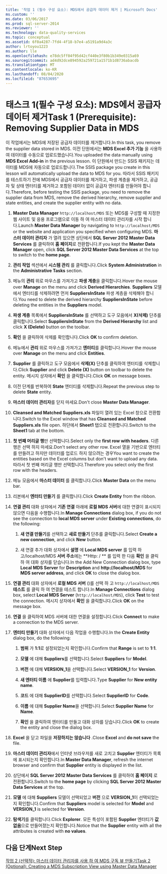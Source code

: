 ```yaml
---
title: '작업 1 (필수 구성 요소): MDS에서 공급자 데이터 제거 | Microsoft Docs'
ms.custom: ''
ms.date: 03/06/2017
ms.prod: sql-server-2014
ms.reviewer: ''
ms.technology: data-quality-services
ms.topic: conceptual
ms.assetid: 6f0a4287-7fd4-4f18-b7e4-a5191a9d4a3c
author: lrtoyou1223
ms.author: lle
ms.openlocfilehash: e78dc5ff04f95d42cf440e3f80b1b349e0315a69
ms.sourcegitcommit: ad4d92dce894592a259721a1571b1d8736abacdb
ms.translationtype: MT
ms.contentlocale: ko-KR
ms.lasthandoff: 08/04/2020
ms.locfileid: "87653695"
---
```

# <a name="task-1-prerequisite-removing-supplier-data-in-mds"></a><span data-ttu-id="f9ac6-102">태스크 1(필수 구성 요소): MDS에서 공급자 데이터 제거</span><span class="sxs-lookup"><span data-stu-id="f9ac6-102">Task 1 (Prerequisite): Removing Supplier Data in MDS</span></span>
  <span data-ttu-id="f9ac6-103">이 작업에서는 MDS에 저장된 공급자 데이터를 제거합니다.</span><span class="sxs-lookup"><span data-stu-id="f9ac6-103">In this task, you remove the supplier data stored in MDS.</span></span> <span data-ttu-id="f9ac6-104">이전 단원에서는 **MDS Excel 추가 기능** 을 사용하여 데이터를 수동으로 업로드했습니다.</span><span class="sxs-lookup"><span data-stu-id="f9ac6-104">You uploaded the data manually using **MDS Excel Add-in** in the previous lesson.</span></span> <span data-ttu-id="f9ac6-105">이 단원에서 만드는 SSIS 패키지는 데이터를 MDS에 자동으로 업로드합니다.</span><span class="sxs-lookup"><span data-stu-id="f9ac6-105">The SSIS package you create in this lesson will automatically upload the data to MDS for you.</span></span> <span data-ttu-id="f9ac6-106">따라서 SSIS 패키지를 테스트하기 전에 MDS에서 공급자 데이터를 제거하고, 파생 계층을 제거하고, 공급자 및 상태 엔터티를 제거하고 포함된 데이터 없이 공급자 엔터티를 만들어야 합니다.</span><span class="sxs-lookup"><span data-stu-id="f9ac6-106">Therefore, before testing the SSIS package, you need to remove the supplier data from MDS, remove the derived hierarchy, remove supplier and state entities, and create the supplier entity with no data.</span></span>  
  
1.  <span data-ttu-id="f9ac6-107">**Master Data Manager** `http://localhost/MDS` 또는 MDS를 구성할 때 지정한 웹 사이트 및 응용 프로그램으로 이동 하 여 마스터 데이터 관리자를 시작 합니다.</span><span class="sxs-lookup"><span data-stu-id="f9ac6-107">Launch **Master Data Manager** by navigating to `http://localhost/MDS` or the website and application you specified when configuring MDS.</span></span> <span data-ttu-id="f9ac6-108">**마스터 데이터 관리자** 가 열려 있으면 상단에서 **SQL Server 2012 Master Data Services** 를 클릭하여 **홈 페이지**로 전환합니다.</span><span class="sxs-lookup"><span data-stu-id="f9ac6-108">If you kept the **Master Data Manager** open, click **SQL Server 2012 Master Data Services** at the top to switch to the **home page**.</span></span>  
  
2.  <span data-ttu-id="f9ac6-109">**관리 작업** 섹션에서 **시스템 관리** 를 클릭합니다.</span><span class="sxs-lookup"><span data-stu-id="f9ac6-109">Click **System Administration** in the **Administrative Tasks** section.</span></span>  
  
3.  <span data-ttu-id="f9ac6-110">메뉴의 **관리** 위로 마우스를 가져가고 **파생 계층**을 클릭합니다.</span><span class="sxs-lookup"><span data-stu-id="f9ac6-110">Hover the mouse over **Manage** on the menu and click **Derived Hierarchies**.</span></span> <span data-ttu-id="f9ac6-111">**Suppliers** 모델에서 엔터티를 삭제하려면 먼저 **SuppliersInState** 파생 계층을 삭제해야 합니다.</span><span class="sxs-lookup"><span data-stu-id="f9ac6-111">You need to delete the derived hierarchy **SuppliersInState** before deleting the entities in the **Suppliers** model.</span></span>  
  
4.  <span data-ttu-id="f9ac6-112">**파생 계층** 목록에서 **SuppliersInState** 를 선택하고 도구 모음에서 **X(삭제)** 단추를 클릭합니다.</span><span class="sxs-lookup"><span data-stu-id="f9ac6-112">Select **SuppliersInState** from the **Derived Hierarchy** list and click **X (Delete)** button on the toolbar.</span></span>  
  
5.  <span data-ttu-id="f9ac6-113">**확인** 을 클릭하여 삭제를 확인합니다.</span><span class="sxs-lookup"><span data-stu-id="f9ac6-113">Click **OK** to confirm deletion.</span></span>  
  
6.  <span data-ttu-id="f9ac6-114">메뉴에서 **관리** 위로 마우스를 가져가고 **엔터티**를 클릭합니다.</span><span class="sxs-lookup"><span data-stu-id="f9ac6-114">Hover the mouse over **Manage** on the menu and click **Entities**.</span></span>  
  
7.  <span data-ttu-id="f9ac6-115">**Supplier** 를 클릭하고 도구 모음에서 **삭제(X)** 단추를 클릭하여 엔터티를 삭제합니다.</span><span class="sxs-lookup"><span data-stu-id="f9ac6-115">Click **Supplier** and click **Delete (X)** button on toolbar to delete the entity.</span></span> <span data-ttu-id="f9ac6-116">메시지 상자에서 **확인** 을 클릭합니다.</span><span class="sxs-lookup"><span data-stu-id="f9ac6-116">Click **OK** on message boxes.</span></span>  
  
8.  <span data-ttu-id="f9ac6-117">이전 단계를 반복하여 **State** 엔터티를 삭제합니다.</span><span class="sxs-lookup"><span data-stu-id="f9ac6-117">Repeat the previous step to delete **State** entity.</span></span>  
  
9. <span data-ttu-id="f9ac6-118">**마스터 데이터 관리자**를 닫지 마세요.</span><span class="sxs-lookup"><span data-stu-id="f9ac6-118">Don't close **Master Data Manager**.</span></span>  
  
10. <span data-ttu-id="f9ac6-119">**Cleansed and Matched Suppliers.xls** 파일이 열려 있는 Excel 창으로 전환합니다.</span><span class="sxs-lookup"><span data-stu-id="f9ac6-119">Switch to the Excel window that has **Cleansed and Matched Suppliers.xls** file open.</span></span> <span data-ttu-id="f9ac6-120">하단에서 **Sheet1** 탭으로 전환합니다.</span><span class="sxs-lookup"><span data-stu-id="f9ac6-120">Switch to the **Sheet1** tab at the bottom.</span></span>  
  
11. <span data-ttu-id="f9ac6-121">**첫 번째 머리글 행**만 선택합니다.</span><span class="sxs-lookup"><span data-stu-id="f9ac6-121">Select only the **first row with headers**.</span></span> <span data-ttu-id="f9ac6-122">다른 행은 선택 하지 마세요.</span><span class="sxs-lookup"><span data-stu-id="f9ac6-122">Don't select any other row.</span></span> <span data-ttu-id="f9ac6-123">Excel 열을 기반으로 엔터티를 만들려고 하지만 데이터를 업로드 하지 않으려는 경우</span><span class="sxs-lookup"><span data-stu-id="f9ac6-123">You want to create the entities based on the Excel columns but don't want to upload any data.</span></span> <span data-ttu-id="f9ac6-124">따라서 첫 번째 머리글 행만 선택합니다.</span><span class="sxs-lookup"><span data-stu-id="f9ac6-124">Therefore you select only the first row with the headers.</span></span>  
  
12. <span data-ttu-id="f9ac6-125">메뉴 모음에서 **마스터 데이터** 를 클릭합니다.</span><span class="sxs-lookup"><span data-stu-id="f9ac6-125">Click **Master Data** on the menu bar.</span></span>  
  
13. <span data-ttu-id="f9ac6-126">리본에서 **엔터티 만들기** 를 클릭합니다.</span><span class="sxs-lookup"><span data-stu-id="f9ac6-126">Click **Create Entity** from the ribbon.</span></span>  
  
14. <span data-ttu-id="f9ac6-127">**연결 관리** 대화 상자에서 **기존 연결** 아래에 **로컬 MDS 서버**에 대한 연결이 표시되지 않으면 다음을 수행합니다.</span><span class="sxs-lookup"><span data-stu-id="f9ac6-127">In **Manage Connections** dialog box, if you do not see the connection to **local MDS server** under **Existing connections**, do the following:</span></span>  
  
    1.  <span data-ttu-id="f9ac6-128">**새 연결 만들기**를 선택하고 **새로 만들기** 단추를 클릭합니다.</span><span class="sxs-lookup"><span data-stu-id="f9ac6-128">Select **Create a new connection**, and click **New** button.</span></span>  
  
    2.  <span data-ttu-id="f9ac6-129">새 연결 추가 대화 상자에서 **설명** 에 **Local MDS server** 를 입력 하 고/localhost/MDS **서버 주소**에는 \*\*Http: \/ \*\* 를 입력 한 다음 **확인** 을 클릭 하 여 대화 상자를 닫습니다.</span><span class="sxs-lookup"><span data-stu-id="f9ac6-129">In the Add New Connection dialog box, type **Local MDS Server** for **Description** and **http:\//localhost/MDS** for **MDS server address**, and click **OK** to close the dialog box.</span></span>  
  
15. <span data-ttu-id="f9ac6-130">**연결 관리** 대화 상자에서 **로컬 MDS 서버** ()를 선택 하 고 `http://localhost/MDS` **테스트** 를 클릭 하 여 연결을 테스트 합니다.</span><span class="sxs-lookup"><span data-stu-id="f9ac6-130">In **Manage Connections** dialog box, select **Local MDS Server** (`http://localhost/MDS`), click **Test** to test the connection.</span></span> <span data-ttu-id="f9ac6-131">메시지 상자에서 **확인** 을 클릭합니다.</span><span class="sxs-lookup"><span data-stu-id="f9ac6-131">Click **OK** on the message box.</span></span>  
  
16. <span data-ttu-id="f9ac6-132">**연결** 을 클릭하여 MDS 서버에 대한 연결을 설정합니다.</span><span class="sxs-lookup"><span data-stu-id="f9ac6-132">Click **Connect** to make a connection to the MDS server.</span></span>  
  
17. <span data-ttu-id="f9ac6-133">**엔터티 만들기** 대화 상자에서 다음 작업을 수행합니다.</span><span class="sxs-lookup"><span data-stu-id="f9ac6-133">In the **Create Entity** dialog box, do the following:</span></span>  
  
    1.  <span data-ttu-id="f9ac6-134">**범위** 가 **$1:$1**로 설정되었는지 확인합니다.</span><span class="sxs-lookup"><span data-stu-id="f9ac6-134">Confirm that **Range** is set to **$1:$1**.</span></span>  
  
    2.  <span data-ttu-id="f9ac6-135">**모델** 에 대해 **Suppliers**를 선택합니다.</span><span class="sxs-lookup"><span data-stu-id="f9ac6-135">Select **Suppliers** for **Model**.</span></span>  
  
    3.  <span data-ttu-id="f9ac6-136">**버전** 에 대해 **VERSION_1**을 선택합니다.</span><span class="sxs-lookup"><span data-stu-id="f9ac6-136">Select **VERSION_1** for **Version**.</span></span>  
  
    4.  <span data-ttu-id="f9ac6-137">**새 엔터티 이름** 에 **Supplier**를 입력합니다.</span><span class="sxs-lookup"><span data-stu-id="f9ac6-137">Type **Supplier** for **New entity name**.</span></span>  
  
    5.  <span data-ttu-id="f9ac6-138">**코드** 에 대해 **SupplierID**를 선택합니다.</span><span class="sxs-lookup"><span data-stu-id="f9ac6-138">Select **SupplierID** for **Code**.</span></span>  
  
    6.  <span data-ttu-id="f9ac6-139">**이름** 에 대해 **Supplier Name**을 선택합니다.</span><span class="sxs-lookup"><span data-stu-id="f9ac6-139">Select **Supplier Name** for **Name**.</span></span>  
  
    7.  <span data-ttu-id="f9ac6-140">**확인** 을 클릭하여 엔터티를 만들고 대화 상자를 닫습니다.</span><span class="sxs-lookup"><span data-stu-id="f9ac6-140">Click **OK** to create the entity and close the dialog box.</span></span>  
  
18. <span data-ttu-id="f9ac6-141">**Excel** 을 닫고 파일을 **저장하지는 않습니다** .</span><span class="sxs-lookup"><span data-stu-id="f9ac6-141">Close **Excel** and **do not save** the file.</span></span>  
  
19. <span data-ttu-id="f9ac6-142">**마스터 데이터 관리자**에서 인터넷 브라우저를 새로 고치고 **Supplier** 엔터티가 목록에 표시되는지 확인합니다.</span><span class="sxs-lookup"><span data-stu-id="f9ac6-142">In **Master Data Manager**, refresh the internet browser and confirm that **Supplier** entity is displayed in the list.</span></span>  
  
20. <span data-ttu-id="f9ac6-143">상단에서 **SQL Server 2012 Master Data Services** 를 클릭하여 **홈 페이지** 로 전환합니다.</span><span class="sxs-lookup"><span data-stu-id="f9ac6-143">Switch to the **home page** by clicking **SQL Server 2012 Master Data Services** at the top.</span></span>  
  
21. <span data-ttu-id="f9ac6-144">**모델** 에 대해 **Suppliers** 모델이 선택되었고 **버전** 으로 **VERSION_1**이 선택되었는지 확인합니다.</span><span class="sxs-lookup"><span data-stu-id="f9ac6-144">Confirm that **Suppliers** model is selected for **Model** and **VERSION_1** is selected for **Version**.</span></span>  
  
22. <span data-ttu-id="f9ac6-145">**탐색기**를 클릭합니다.</span><span class="sxs-lookup"><span data-stu-id="f9ac6-145">Click **Explorer**.</span></span> <span data-ttu-id="f9ac6-146">모든 특성이 포함된 **Supplier** 엔터티가 **값 없음**으로 만들어졌는지 확인합니다.</span><span class="sxs-lookup"><span data-stu-id="f9ac6-146">Notice that the **Supplier** entity with all the attributes is created with **no values**.</span></span>  
  
## <a name="next-step"></a><span data-ttu-id="f9ac6-147">다음 단계</span><span class="sxs-lookup"><span data-stu-id="f9ac6-147">Next Step</span></span>  
 [<span data-ttu-id="f9ac6-148">작업 2 &#40;선택적&#41;: 마스터 데이터 관리자를 사용 하 여 MDS 구독 뷰 만들기</span><span class="sxs-lookup"><span data-stu-id="f9ac6-148">Task 2 &#40;Optional&#41;: Creating a MDS Subscription View using Master Data Manager</span></span>](../../2014/tutorials/task-2-optional-creating-a-mds-subscription-view-using-master-data-manager.md)  
  
  
